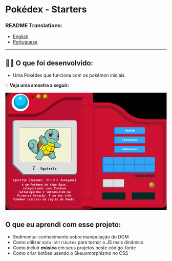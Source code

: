 # Pokédex - Starters

### README Translations:
* [English](/README.en.md)
* [Portuguese](/README.md)

---

## 👨‍💻 O que foi desenvolvido:

  - Uma Pokédex que funciona com os pokémon iniciais.

:bulb: **Veja uma amostra a seguir:**

  ![project sample](./sample.gif)

## O que eu aprendi com esse projeto:

- Sedimentar conhecimento sobre manipulação do DOM
- Como utilizar `data-attributes` para tornar o JS mais dinâmico
- Como incluir **música** em seus projetos neste código-fonte
- Como criar botões usando o Skeuomorphismo no CSS
